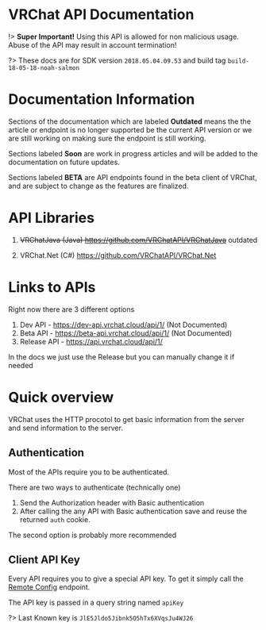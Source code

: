 # VRChat API Documentation

!> **Super Important!** Using this API is allowed for non malicious usage. Abuse of the API may result in account termination!

?> These docs are for SDK version `2018.05.04.09.53` and build tag `build-18-05-18-noah-salmon`

# Documentation Information

Sections of the documentation which are labeled **Outdated** means the the article or endpoint is no longer supported be the current API version or we are still working on making sure the endpoint is still working.

Sections labeled **Soon** are work in progress articles and will be added to the documentation on future updates.

Sections labeled **BETA** are API endpoints found in the beta client of VRChat, and are subject to change as the features are finalized.

# API Libraries

1. ~~VRChatJava (Java) https://github.com/VRChatAPI/VRChatJava~~ outdated

2. VRChat.Net (C#) https://github.com/VRChatAPI/VRChat.Net


# Links to APIs

Right now there are 3 different options

1. Dev API - https://dev-api.vrchat.cloud/api/1/ (Not Documented)
2. Beta API - https://beta-api.vrchat.cloud/api/1/ (Not Documented)
3. Release API - https://api.vrchat.cloud/api/1/

In the docs we just use the Release but you can manually change it if needed

# Quick overview

VRChat uses the HTTP procotol to get basic information from the server and send information to the server.

## Authentication

Most of the APIs require you to be authenticated.

There are two ways to authenticate (technically one)

1. Send the Authorization header with Basic authentication
2. After calling the any API with Basic authentication save and reuse the returned `auth` cookie.

The second option is probably more recommended

## Client API Key

Every API requires you to give a special API key. To get it simply call the [Remote Config](RemoteConfig.md) endpoint.

The API key is passed in a query string named `apiKey`

?> Last Known key is `JlE5Jldo5Jibnk5O5hTx6XVqsJu4WJ26`
